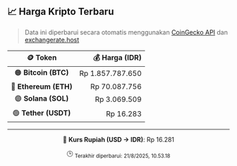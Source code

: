 

<!-- HARGA_KRIPTO -->
## 📈 Harga Kripto Terbaru

> Data ini diperbarui secara otomatis menggunakan [CoinGecko API](https://www.coingecko.com/) dan [exchangerate.host](https://exchangerate.host/)

<div align="center">

| 🪙 Token | 💰 Harga (IDR) |
|:------:|---------------:|
| 🟠 **Bitcoin (BTC)**   | Rp 1.857.787.650 |
| 🔵 **Ethereum (ETH)**  | Rp 70.087.756 |
| 🟣 **Solana (SOL)**    | Rp 3.069.509 |
| 🟢 **Tether (USDT)**   | Rp 16.283 |

---

💱 **Kurs Rupiah (USD → IDR)**: Rp 16.281

🕒 <sub>Terakhir diperbarui: 21/8/2025, 10.53.18</sub>

</div>
<!-- /HARGA_KRIPTO -->